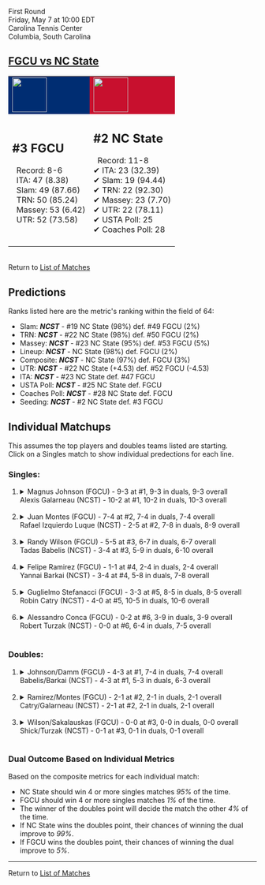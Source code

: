 First Round  
Friday, May 7 at 10:00 EDT  
Carolina Tennis Center  
Columbia, South Carolina  
## [FGCU vs NC State](https://www.ncaa.com/game/5833383)  

<table><tr style="background-color: #d9d9d9 !important"><td style="background-color: #002D72 !important"><img src="https://www.ncaa.com/sites/default/files/images/logos/schools/f/fgcu.70.png" width="70" height="70" /></td><td style="background-color: #C8102E !important"><img src="https://www.ncaa.com/sites/default/files/images/logos/schools/n/north-carolina-st.70.png" width="70" height="70" /></td></tr><tr>
<td>  

<h2>#3 FGCU</h2>  
&nbsp; Record: 8-6<br>  
&nbsp; ITA: 47 (8.38)<br>  
&nbsp; Slam: 49 (87.66)<br>  
&nbsp; TRN: 50 (85.24)<br>  
&nbsp; Massey: 53 (6.42)<br>  
&nbsp; UTR: 52 (73.58)<br>  
<br>  

</td>
<td>  

<h2>#2 NC State</h2>  
&nbsp; Record: 11-8<br>  
&#10004; ITA: 23 (32.39)<br>  
&#10004; Slam: 19 (94.44)<br>  
&#10004; TRN: 22 (92.30)<br>  
&#10004; Massey: 23 (7.70)<br>  
&#10004; UTR: 22 (78.11)<br>  
&#10004; USTA Poll: 25<br>  
&#10004; Coaches Poll: 28<br>  
<br>  

</td>
</tr></table>  


<br>Return to [List of Matches](../index.md)  

## Predictions  

Ranks listed here are the metric's ranking within the field of 64:  
- Slam: ***NCST*** - #19 NC State (98%) def. #49 FGCU (2%)  
- TRN: ***NCST*** - #22 NC State (98%) def. #50 FGCU (2%)  
- Massey: ***NCST*** - #23 NC State (95%) def. #53 FGCU (5%)  
- Lineup: ***NCST*** - NC State (98%) def. FGCU (2%)  
- Composite: ***NCST*** - NC State (97%) def. FGCU (3%)  
- UTR: ***NCST*** - #22 NC State (+4.53) def. #52 FGCU (-4.53)  
- ITA: ***NCST*** - #23 NC State def. #47 FGCU  
- USTA Poll: ***NCST*** - #25 NC State def. FGCU  
- Coaches Poll: ***NCST*** - #28 NC State def. FGCU  
- Seeding: ***NCST*** - #2 NC State def. #3 FGCU  

## Individual Matchups  
This assumes the top players and doubles teams listed are starting.  
Click on a Singles match to show individual predections for each line.  

### Singles:  

<ol>
<li><details>
<summary markdown="span">Magnus Johnson (FGCU) - 9-3 at #1, 9-3 in duals, 9-3 overall<br>Alexis Galarneau (NCST) - 10-2 at #1, 10-2 in duals, 10-3 overall</summary>
<h4>Predictions</h4><ul>
<li>Slam: <b><i>NCST</i></b> - Galarneau (87%) def. Johnson (13%)</li>  
<li>TRN: <b><i>NCST</i></b> - Galarneau (85%) def. Johnson (15%)</li>  
<li>Massey: <b><i>NCST</i></b> - Galarneau (81%) def. Johnson (19%)</li>  
<li>UTR: <b><i>NCST</i></b> - Galarneau (93%) def. Johnson (7%)</li>  
<li>Composite: <b><i>NCST</i></b> - Galarneau (87%) def. Johnson (13%)</li>  
<li>ITA: <b><i>NCST</i></b> - Galarneau (25.90) def. Johnson (7.86)</li>  
</ul>
</details>&nbsp;</li>
<li><details>
<summary markdown="span">Juan Montes (FGCU) - 7-4 at #2, 7-4 in duals, 7-4 overall<br>Rafael Izquierdo Luque (NCST) - 2-5 at #2, 7-8 in duals, 8-9 overall</summary>
<h4>Predictions</h4><ul>
<li>Slam: <b><i>NCST</i></b> - Luque (75%) def. Montes (25%)</li>  
<li>TRN: <b><i>NCST</i></b> - Luque (75%) def. Montes (25%)</li>  
<li>Massey: <b><i>NCST</i></b> - Luque (72%) def. Montes (28%)</li>  
<li>UTR: <b><i>NCST</i></b> - Luque (86%) def. Montes (14%)</li>  
<li>Composite: <b><i>NCST</i></b> - Luque (77%) def. Montes (23%)</li>  
<li>ITA: <b><i>NCST</i></b> - Luque (6.91) def. Montes (2.32)</li>  
</ul>
</details>&nbsp;</li>
<li><details>
<summary markdown="span">Randy Wilson (FGCU) - 5-5 at #3, 6-7 in duals, 6-7 overall<br>Tadas Babelis (NCST) - 3-4 at #3, 5-9 in duals, 6-10 overall</summary>
<h4>Predictions</h4><ul>
<li>Slam: <b><i>NCST</i></b> - Babelis (85%) def. Wilson (15%)</li>  
<li>TRN: <b><i>NCST</i></b> - Babelis (84%) def. Wilson (16%)</li>  
<li>Massey: <b><i>NCST</i></b> - Babelis (76%) def. Wilson (24%)</li>  
<li>UTR: <b><i>NCST</i></b> - Babelis (89%) def. Wilson (11%)</li>  
<li>Composite: <b><i>NCST</i></b> - Babelis (84%) def. Wilson (16%)</li>  
<li>ITA: <b><i>NCST</i></b> - Babelis (2.63) def. Wilson (1.63)</li>  
</ul>
</details>&nbsp;</li>
<li><details>
<summary markdown="span">Felipe Ramirez (FGCU) - 1-1 at #4, 2-4 in duals, 2-4 overall<br>Yannai Barkai (NCST) - 3-4 at #4, 5-8 in duals, 7-8 overall</summary>
<h4>Predictions</h4><ul>
<li>Slam: <b><i>NCST</i></b> - Barkai (78%) def. Ramirez (22%)</li>  
<li>TRN: <b><i>NCST</i></b> - Barkai (77%) def. Ramirez (23%)</li>  
<li>Massey: <b><i>NCST</i></b> - Barkai (80%) def. Ramirez (20%)</li>  
<li>UTR: <b><i>NCST</i></b> - Barkai (85%) def. Ramirez (15%)</li>  
<li>Composite: <b><i>NCST</i></b> - Barkai (80%) def. Ramirez (20%)</li>  
<li>ITA: <b><i>NCST</i></b> - Barkai (2.33) def. Ramirez (0.00)</li>  
</ul>
</details>&nbsp;</li>
<li><details>
<summary markdown="span">Guglielmo Stefanacci (FGCU) - 3-3 at #5, 8-5 in duals, 8-5 overall<br>Robin Catry (NCST) - 4-0 at #5, 10-5 in duals, 10-6 overall</summary>
<h4>Predictions</h4><ul>
<li>Slam: <b><i>NCST</i></b> - Catry (95%) def. Stefanacci (5%)</li>  
<li>TRN: <b><i>NCST</i></b> - Catry (95%) def. Stefanacci (5%)</li>  
<li>Massey: <b><i>NCST</i></b> - Catry (78%) def. Stefanacci (22%)</li>  
<li>UTR: <b><i>NCST</i></b> - Catry (90%) def. Stefanacci (10%)</li>  
<li>Composite: <b><i>NCST</i></b> - Catry (89%) def. Stefanacci (11%)</li>  
<li>ITA: <b><i>NCST</i></b> - Catry (3.10) def. Stefanacci (2.15)</li>  
</ul>
</details>&nbsp;</li>
<li><details>
<summary markdown="span">Alessandro Conca (FGCU) - 0-2 at #6, 3-9 in duals, 3-9 overall<br>Robert Turzak (NCST) - 0-0 at #6, 6-4 in duals, 7-5 overall</summary>
<h4>Predictions</h4><ul>
<li>Slam: <b><i>NCST</i></b> - Turzak (83%) def. Conca (17%)</li>  
<li>TRN: <b><i>NCST</i></b> - Turzak (89%) def. Conca (11%)</li>  
<li>Massey: <b><i>NCST</i></b> - Turzak (91%) def. Conca (9%)</li>  
<li>UTR: <b><i>NCST</i></b> - Turzak (95%) def. Conca (5%)</li>  
<li>Composite: <b><i>NCST</i></b> - Turzak (90%) def. Conca (10%)</li>  
<li>ITA: <b><i>NCST</i></b> - Turzak (1.56) def. Conca (0.00)</li>  
</ul>
</details>&nbsp;</li>
</ol>

### Doubles:  

<ol>
<li><details>
<summary markdown="span">Johnson/Damm (FGCU) - 4-3 at #1, 7-4 in duals, 7-4 overall<br>Babelis/Barkai (NCST) - 4-3 at #1, 5-3 in duals, 6-3 overall</summary>
<br>Sorry, we don't have any metrics for this match
</details>&nbsp;</li>
<li><details>
<summary markdown="span">Ramirez/Montes (FGCU) - 2-1 at #2, 2-1 in duals, 2-1 overall<br>Catry/Galarneau (NCST) - 2-1 at #2, 2-1 in duals, 2-1 overall</summary>
<br>Sorry, we don't have any metrics for this match
</details>&nbsp;</li>
<li><details>
<summary markdown="span">Wilson/Sakalauskas (FGCU) - 0-0 at #3, 0-0 in duals, 0-0 overall<br>Shick/Turzak (NCST) - 0-1 at #3, 0-1 in duals, 0-1 overall</summary>
<br>Sorry, we don't have any metrics for this match
</details>&nbsp;</li>
</ol>

### Dual Outcome Based on Individual Metrics  
  
Based on the composite metrics for each individual match:  
- NC State should win 4 or more singles matches _95%_ of the time.  
- FGCU should win 4 or more singles matches _1%_ of the time.  
- The winner of the doubles point will decide the match the other _4%_ of the time.  
- If NC State wins the doubles point, their chances of winning the dual improve to _99%_.  
- If FGCU wins the doubles point, their chances of winning the dual improve to _5%_.  
  
------

Return to [List of Matches](../index.md)  
